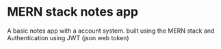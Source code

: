 # MERN stack notes app
A basic notes app with a account system. built using the MERN stack and Authentication using JWT (json web token)
